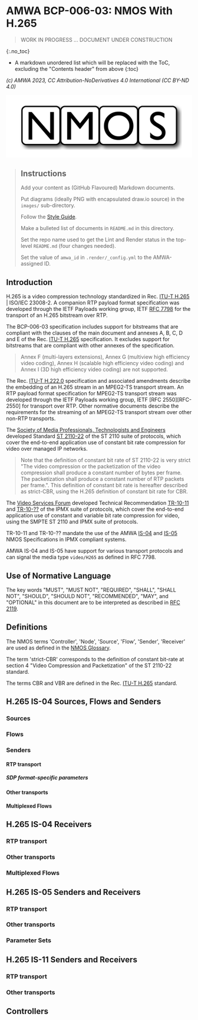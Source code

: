 # AMWA BCP-006-03: NMOS With H.265

> WORK IN PROGRESS ... DOCUMENT UNDER CONSTRUCTION

{:.no_toc}

- A markdown unordered list which will be replaced with the ToC, excluding the "Contents header" from above
{:toc}

_(c) AMWA 2023, CC Attribution-NoDerivatives 4.0 International (CC BY-ND 4.0)_

![NMOS logo](images/NMOS-logo.png)

> ## Instructions
>
> Add your content as (GitHub Flavoured) Markdown documents.
>
> Put diagrams (ideally PNG with encapsulated draw.io source) in the `images/` sub-directory.
>
> Follow the [Style Guide](Style%20Guide.md).
>
> Make a bulleted list of documents in `README.md` in this directory.
> 
> Set the repo name used to get the Lint and Render status in the top-level `README.md` (four changes needed).
>
> Set the value of `amwa_id` in `.render/_config.yml` to the AMWA-assigned ID.

## Introduction

H.265 is a video compression technology standardized in Rec. [ITU-T H.265][H.265] | ISO/IEC 23008-2.
A companion RTP payload format specification was developed through the IETF Payloads working group, IETF [RFC 7798][RFC-7798] for the transport of an H.265 bitstream over RTP.

The BCP-006-03 specification includes support for bitstreams that are compliant with the clauses of the main document and annexes A, B, C, D and E of the Rec. [ITU-T H.265][H.265] specification. It excludes support for bitstreams that are compliant with other annexes of the specification.
> Annex F (multi-layers extensions), Annex G (multiview high efficiency video coding), Annex H (scalable high efficiency video coding) and Annex I (3D high efficiency video coding) are not supported.

The Rec. [ITU-T H.222.0][H.222.0] specification and associated amendments describe the embedding of an H.265 stream in an MPEG2-TS transport stream. An RTP payload format specification for MPEG2-TS transport stream was developed through the IETF Payloads working group, IETF [RFC 2550][RFC-2550] for transport over RTP. Other normative documents describe the requirements for the streaming of an MPEG2-TS transport stream over other non-RTP transports.

The [Society of Media Professionals, Technologists and Engineers][SMPTE] developed Standard [ST 2110-22][ST-2110-22] of the ST 2110 suite of protocols, which cover the end-to-end application use of constant bit rate compression for video over managed IP networks.
> Note that the definition of constant bit rate of ST 2110-22 is very strict "The video compression or the packetization of the video compression shall produce a constant number of bytes per frame. The packetization shall produce a constant number of RTP packets per frame.". This definition of constant bit rate is hereafter described as strict-CBR, using the H.265 definition of constant bit rate for CBR.

The [Video Services Forum][VSF] developed Technical Recommendation [TR-10-11][TR-10-11] and [TR-10-??][TR-10-??] of the IPMX suite of protocols, which cover the end-to-end application use of constant and variable bit rate compression for video, using the SMPTE ST 2110 and IPMX suite of protocols.

TR-10-11 and TR-10-?? mandate the use of the AMWA [IS-04][IS-04] and [IS-05][IS-05] NMOS Specifications in IPMX compliant systems.

AMWA IS-04 and IS-05 have support for various transport protocols and can signal the media type `video/H265` as defined in RFC 7798.

## Use of Normative Language

The key words "MUST", "MUST NOT", "REQUIRED", "SHALL", "SHALL NOT", "SHOULD", "SHOULD NOT", "RECOMMENDED", "MAY",
and "OPTIONAL" in this document are to be interpreted as described in [RFC 2119][RFC-2119].

## Definitions

The NMOS terms 'Controller', 'Node', 'Source', 'Flow', 'Sender', 'Receiver' are used as defined in the [NMOS Glossary](https://specs.amwa.tv/nmos/main/docs/Glossary.html).

The term 'strict-CBR' corresponds to the definition of constant bit-rate at section 4 "Video Compression and Packetization" of the ST 2110-22 standard.

The terms CBR and VBR are defined in the Rec. [ITU-T H.265][H.265] standard.

## H.265 IS-04 Sources, Flows and Senders
### Sources
### Flows
### Senders
#### RTP transport
##### SDP format-specific parameters
#### Other transports
#### Multiplexed Flows

## H.265 IS-04 Receivers
### RTP transport
### Other transports
### Multiplexed Flows

## H.265 IS-05 Senders and Receivers
### RTP transport
### Other transports
### Parameter Sets

## H.265 IS-11 Senders and Receivers
### RTP transport
### Other transports

## Controllers

[BCP-004-01]: https://specs.amwa.tv/bcp-004-01/ "AMWA BCP-004-01 NMOS Receiver Capabilities"
[H.265]: https://www.itu.int/rec/T-REC-H.265 "High efficiency video coding"
[H.222.0]: https://www.itu.int/rec/T-REC-H.222.0 "Generic coding of moving pictures and associated audio information: Systems"
[RFC-2119]: https://tools.ietf.org/html/rfc2119 "Key words for use in RFCs"
[RFC-7798]: https://tools.ietf.org/html/rfc7798 "RTP Payload Format for High Efficiency Video Coding (HEVC)"
[IS-04]: https://specs.amwa.tv/is-04/ "AMWA IS-04 NMOS Discovery and Registration Specification"
[IS-05]: https://specs.amwa.tv/is-05/ "AMWA IS-05 NMOS Device Connection Management Specification"
[NMOS Parameter Registers]: https://specs.amwa.tv/nmos-parameter-registers/ "Common parameter values for AMWA NMOS Specifications"
[TR-10-11]: https://vsf.tv/download/technical_recommendations/VSF_TR-10-11_2023-??-??.pdf ""
[TR-10-??]: https://vsf.tv/download/technical_recommendations/VSF_TR-10-??_2023-??-??.pdf ""
[VSF]: https://vsf.tv/ "Video Services Forum"
[SMPTE]: https://www.smpte.org/ "Society of Media Professionals, Technologists and Engineers"
[ST-2110-22]: https://ieeexplore.ieee.org/document/9893780 "ST 2110-22:2022 - SMPTE Standard - Professional Media Over Managed IP Networks: Constant Bit-Rate Compressed Video"
